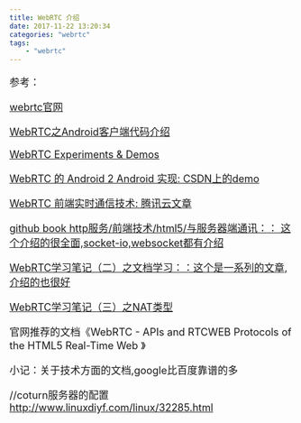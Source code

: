 ```yaml
---
title: WebRTC 介绍
date: 2017-11-22 13:20:34
categories: "webrtc"
tags:
	- "webrtc"
---
```


<font size=4>

参考：

[webrtc官网](https://webrtc.org/)

[WebRTC之Android客户端代码介绍](http://blog.csdn.net/chenhande1990chenhan/article/details/70862208)

[WebRTC Experiments & Demos](https://www.webrtc-experiment.com/)

[WebRTC 的 Android 2 Android 实现: CSDN上的demo](http://blog.csdn.net/youmingyu/article/details/53192714)

[WebRTC 前端实时通信技术: 腾讯云文章](https://cloud.tencent.com/community/article/566106)

[github book http服务/前端技术/html5/与服务器端通讯：： 这个介绍的很全面,socket-io,websocket都有介绍](http://blog.hszofficial.site/TutorialForWebTech/http%E6%9C%8D%E5%8A%A1/%E5%89%8D%E7%AB%AF%E6%8A%80%E6%9C%AF/html5/%E4%B8%8E%E6%9C%8D%E5%8A%A1%E5%99%A8%E7%AB%AF%E9%80%9A%E4%BF%A1.html)

[WebRTC学习笔记（二）之文档学习：：这个是一系列的文章,介绍的也很好](http://blog.sina.com.cn/s/blog_724faf110102vnf0.html)

[WebRTC学习笔记（三）之NAT类型](http://blog.sina.com.cn/s/blog_724faf110102vnhc.html)

官网推荐的文档《WebRTC - APIs and RTCWEB Protocols of the HTML5 Real-Time Web 》

小记：关于技术方面的文档,google比百度靠谱的多


//coturn服务器的配置
http://www.linuxdiyf.com/linux/32285.html
